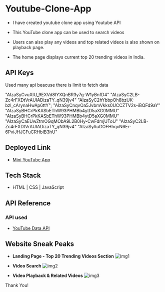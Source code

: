 # Youtube-Clone-App
- I have created youtube clone app using Youtube API

- This YouTube clone app can be used to search videos

- Users can also play any videos and top related videos is also shown on playback page. 

- The home page displays current top 20 trending videos in India.

## API Keys
Used many api beacuse there is limit to fetch data

"AIzaSyCvuXIU_9EXVd8IYXQnBR3y7g-W1yBnfD4"
"AIzaSyC2LB-Zc4rFXDtVrAUIADizaTY_qN39jv4"
"AIzaSyC2hYbbpOh8bzUK-bzl_cArynaHwAp6ttY";
"AIzaSyCnqvOa5JvbmVkks0UCCZTV2s-iBQFd9aY"
"AIzaSyBHCrPkKASbEThW93PHMBb4ytD5aXG0MMU"
"AIzaSyBHCrPkKASbEThW93PHMBb4ytD5aXG0MMU"
"AIzaSyCaEUwZtmOGqMObA9L2B0Hy-CwFdmjUToU"
"AIzaSyC2LB-Zc4rFXDtVrAUIADizaTY_qN39jv4"
"AIzaSyAuGOFHhqxN6Er-6PviJHJCFuCRHbIB3hU"

## Deployed Link

- [Mini YouTube App](https://fabulous-hotteok-fedf4b.netlify.app)

## Tech Stack

- HTML | CSS | JavaScript


## API Reference

### API used

- [YouTube Data API](https://developers.google.com/youtube/v3)



## Website Sneak Peaks

- **Landing Page - Top 20 Trending Videos Section**
![img1](https://user-images.githubusercontent.com/36689521/189988182-92233896-011e-42b3-87c7-438da98cf4bd.png)

- **Video Search**
![img2](https://user-images.githubusercontent.com/36689521/189988237-0e3ba999-3461-4550-a866-cf038b2c3012.png)

- **Video Playback & Related Videos**
![img3](https://user-images.githubusercontent.com/36689521/189988325-33fb6e97-37ed-4a46-86e4-d25e08a54ae3.png)

Thank You!

